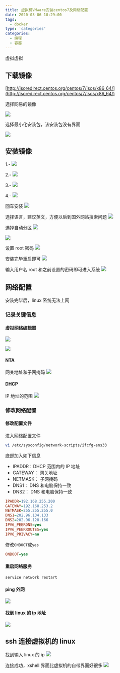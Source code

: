 ```yaml
---
title: 虚拟机VMware安装centos7及网络配置
date: 2020-03-06 10:29:00
tags:
  - docker
type: 'categories'
categories:
  - 编程
  - 容器
---
```


虚拟虚拟

<!-- more -->

## 下载镜像

[http://isoredirect.centos.org/centos/7/isos/x86_64/](http://isoredirect.centos.org/centos/7/isos/x86_64/)

选择网易的镜像

![](http://bhyblog.oss-cn-shenzhen.aliyuncs.com/hexo/chrome_6Z6bVMIlk3.png)

选择最小化安装包，该安装包没有界面

![](http://bhyblog.oss-cn-shenzhen.aliyuncs.com/hexo/chrome_4pptHBUDX9.png)

## 安装镜像

1.-
![](http://bhyblog.oss-cn-shenzhen.aliyuncs.com/hexo/vmware_FZtWSBmMvP.png)

2.-
![](http://bhyblog.oss-cn-shenzhen.aliyuncs.com/hexo/vmware_9IhhtnPPwF.png)

3.-
![](http://bhyblog.oss-cn-shenzhen.aliyuncs.com/hexo/vmware_B1IDOIuSI8.png)

4.-
![](http://bhyblog.oss-cn-shenzhen.aliyuncs.com/hexo/vmware_RBjsId34PE.png)

回车安装
![](http://bhyblog.oss-cn-shenzhen.aliyuncs.com/hexo/vmware_cl786Ot9AF.png)

选择语言，建议英文，方便以后到国外网站搜索问题
![](http://bhyblog.oss-cn-shenzhen.aliyuncs.com/hexo/vmware_xULwx5LEAQ.png)

选择自动分区
![](http://bhyblog.oss-cn-shenzhen.aliyuncs.com/hexo/vmware_bVX1GGg1fq.png)

![](http://bhyblog.oss-cn-shenzhen.aliyuncs.com/hexo/vmware_noY7RpDsku.png)

设置 root 密码
![](http://bhyblog.oss-cn-shenzhen.aliyuncs.com/hexo/vmware_KqBY2wFv8N.png)

安装完毕重启即可
![](http://bhyblog.oss-cn-shenzhen.aliyuncs.com/hexo/vmware_KTThFLfb6w.png)

输入用户名 root 和之前设置的密码即可进入系统
![](http://bhyblog.oss-cn-shenzhen.aliyuncs.com/hexo/vmware_OgibCmRYVd.png)

## 网络配置

安装完毕后，linux 系统无法上网

### 记录关键信息

#### 虚拟网络编辑器

![](http://bhyblog.oss-cn-shenzhen.aliyuncs.com/hexo/3YVvgTG34O.png)

![](http://bhyblog.oss-cn-shenzhen.aliyuncs.com/hexo/vmnetcfg_IosJ2PAdq9.png)

#### NTA

网关地址和子网掩码
![](http://bhyblog.oss-cn-shenzhen.aliyuncs.com/hexo/vmnetcfg_m7uRJLkl39.png)

#### DHCP

IP 地址的范围
![](http://bhyblog.oss-cn-shenzhen.aliyuncs.com/hexo/vmnetcfg_Ga6dYa4tVi.png)

### 修改网络配置

#### 修改配置文件

进入网络配置文件

```bash
vi /etc/sysconfig/network-scripts/ifcfg-ens33
```

底部加入如下信息

- IPADDR：DHCP 范围内的 IP 地址
- GATEWAY： 网关地址
- NETMASK： 子网掩码
- DNS1： DNS 和电脑保持一致
- DNS2： DNS 和电脑保持一致

```ini
IPADDR=192.168.255.200
GATEWAY=192.168.253.2
NETMASK=255.255.255.0
DNS1=202.96.134.133
DNS2=202.96.128.166
IPV6_PEERDNS=yes
IPV6_PEERROUTES=yes
IPV6_PRIVACY=no
```

修改`ONBOOT`成`yes`

```ini
ONBOOT=yes
```

#### 重启网络服务

```bash
service network restart
```

#### ping 外网

![](http://bhyblog.oss-cn-shenzhen.aliyuncs.com/hexo/vmware_cAoeGf1M8G.png)

#### 找到 linux 的 ip 地址

![](http://bhyblog.oss-cn-shenzhen.aliyuncs.com/hexo/vmware_byeKxnRvIG.png)

## ssh 连接虚拟机的 linux

找到输入 linux 的 ip
![](http://bhyblog.oss-cn-shenzhen.aliyuncs.com/hexo/XshellCore_x7nP9iRf9D.png)

连接成功，xshell 界面比虚拟机的自带界面好很多
![](http://bhyblog.oss-cn-shenzhen.aliyuncs.com/hexo/Xshell_BC0Rju26eu.png)
